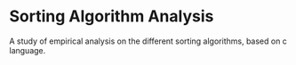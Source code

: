 # Sorting Algorithm Analysis
A study of empirical analysis on the different sorting algorithms, based on c language.

